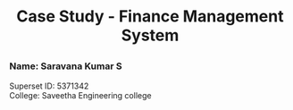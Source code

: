 # <p align='center'> Case Study - Finance Management System </p>
### Name: Saravana Kumar S
Superset ID: 5371342<br>
College: Saveetha Engineering college

